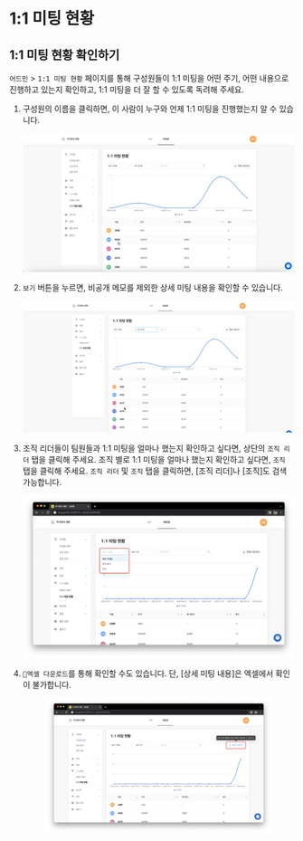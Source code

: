# 1:1 미팅 현황

## 1:1 미팅 현황 확인하기 <a href="#1on1-stat" id="1on1-stat"></a>

`어드민` > `1:1 미팅 현황` 페이지를 통해 구성원들이 1:1 미팅을 어떤 주기, 어떤 내용으로 진행하고 있는지 확인하고, 1:1 미팅을 더 잘 할 수 있도록 독려해 주세요.

1.  구성원의 이름을 클릭하면, 이 사람이 누구와 언제 1:1 미팅을 진행했는지 알 수 있습니다.

    ![](../../.gitbook/assets/Untitled.gif)
2.  `보기` 버튼을 누르면, 비공개 메모를 제외한 상세 미팅 내용을 확인할 수 있습니다.

    ![](<../../.gitbook/assets/Untitled (1).gif>)
3.  조직 리더들이 팀원들과 1:1 미팅을 얼마나 했는지 확인하고 싶다면, 상단의 `조직 리더` 탭을 클릭해 주세요. 조직 별로 1:1 미팅을 얼마나 했는지 확인하고 싶다면, `조직` 탭을 클릭해 주세요. `조직 리더` 및 `조직` 탭을 클릭하면, \[조직 리더]나 \[조직]도 검색 가능합니다.

    ![](<../../.gitbook/assets/Untitled (71).png>)
4.  `엑셀 다운로드`를 통해 확인할 수도 있습니다. 단, \[상세 미팅 내용]은 엑셀에서 확인이 불가합니다.

    <figure><img src="../../.gitbook/assets/image (288).png" alt=""><figcaption></figcaption></figure>

